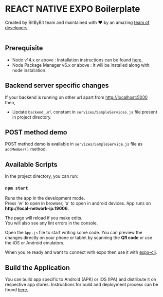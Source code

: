 # REACT NATIVE EXPO Boilerplate

<div>
  Created by BitByBit team and maintained with ❤️ by an amazing <a href="https://www.hackerearth.com/challenges/hackathon/airbus-aerothon-40-finale/dashboard/1bfeeee/team/">team of developers</a>.
</div><br />

## Prerequisite

- Node v14.x or above : Installation instructions can be found [here.](https://nodejs.dev/learn/how-to-install-nodejs)
- Node Package Manager v6.x or above : It will be installed along with node installation.

## Backend server specific changes

If your backend is running on other url apart from [http://localhost:5000](http://localhost:5000) then,

- Update `backend_url` constant in `services/SampleServices.js` file present in project directory.

## POST method demo

POST method demo is available in `services/SampleService.js` file as `addMember()` method.

## Available Scripts

In the project directory, you can run:

### `npm start`

Runs the app in the development mode.\
Press 'w' to open in browser, 'a' to open in android devices. App runs on **http://local-network-ip:19006**.

The page will reload if you make edits.\
You will also see any lint errors in the console.

Open the `App.js` file to start writing some code. You can preview the changes directly on your phone or tablet by scanning the **QR code** or use the iOS or Android emulators.

When you're ready and want to connect with expo then use it with [expo-cli](https://docs.expo.io/get-started/installation).

## Build the Application

You can build app specific to Android (APK) or iOS (IPA) and distribute it on respective app stores. Instructions for build and deployment process can be found [here.](https://docs.expo.dev/build/introduction/)
